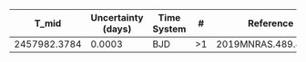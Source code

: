 |T_mid|Uncertainty (days)           |Time System|#                                            |Reference                           |
|-----|-----------------------------|-----------|---------------------------------------------|------------------------------------|
|2457982.3784|0.0003                       |BJD        |>1                                           |2019MNRAS.489.4125V                 |
